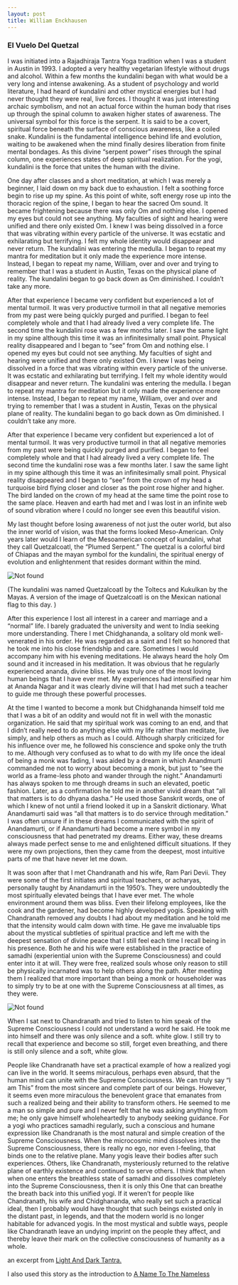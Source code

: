 ```yaml
---
layout: post
title: William Enckhausen
---
```

### El Vuelo Del Quetzal

I was initiated into a Rajadhiraja Tantra Yoga tradition when I was a student in Austin in 1993.  I adopted a very healthy vegetarian lifestyle without drugs and alcohol. Within a few months the kundalini began with what would be a very long and intense awakening. As a student of psychology and world literature, I had heard of kundalini and other mystical energies but I had never thought they were real, live forces. I thought it was just interesting archaic symbolism, and not an actual force within the human body that rises up through the spinal column to awaken higher states of awareness. The universal symbol for this force is the serpent. It is said to be a covert, spiritual force beneath the surface of conscious awareness, like a coiled snake. Kundalini is the fundamental intelligence behind life and evolution, waiting to be awakened when the mind finally desires liberation from finite mental bondages. As this divine “serpent power” rises through the spinal column, one experiences states of deep spiritual realization. For the yogi, kundalini is the force that unites the human with the divine.

One day after classes and a short meditation, at which I was merely a beginner, I laid down on my back due to exhaustion. I felt a soothing force begin to rise up my spine. As this point of white, soft energy rose up into the thoracic region of the spine, I began to hear the sacred Om sound. It became frightening because there was only Om and nothing else. I opened my eyes but could not see anything. My faculties of sight and hearing were unified and there only existed Om. I knew I was being dissolved in a force that was vibrating within every particle of the universe. It was ecstatic and exhilarating but terrifying. I felt my whole identity would disappear and never return. The kundalini was entering the medulla. I began to repeat my mantra for meditation but it only made the experience more intense. Instead, I began to repeat my name, William, over and over and trying to remember that I was a student in Austin, Texas on the physical plane of reality. The kundalini began to go back down as Om diminished. I couldn’t take any more.

After that experience I became very confident but experienced a lot of mental turmoil. It was very productive turmoil in that all negative memories from my past were being quickly purged and purified. I began to feel completely whole and that I had already lived a very complete life. The second time the kundalini rose was a few months later. I saw the same light in my spine although this time it was an infinitesimally small point. Physical reality disappeared and I began to “see” from Om and nothing else. I opened my eyes but could not see anything. My faculties of sight and hearing were unified and there only existed Om. I knew I was being dissolved in a force that was vibrating within every particle of the universe. It was ecstatic and exhilarating but terrifying. I felt my whole identity would disappear and never return. The kundalini was entering the medulla. I began to repeat my mantra for meditation but it only made the experience more intense. Instead, I began to repeat my name, William, over and over and trying to remember that I was a student in Austin, Texas on the physical plane of reality. The kundalini began to go back down as Om diminished. I couldn’t take any more.

After that experience I became very confident but experienced a lot of mental turmoil. It was very productive turmoil in that all negative memories from my past were being quickly purged and purified. I began to feel completely whole and that I had already lived a very complete life. The second time the kundalini rose was a few months later. I saw the same light in my spine although this time it was an infinitesimally small point. Physical reality disappeared and I began to “see” from the crown of my head a turquoise bird flying closer and closer as the point rose higher and higher. The bird landed on the crown of my head at the same time the point rose to the same place. Heaven and earth had met and I was lost in an infinite web of sound vibration where I could no longer see even this beautiful vision.

My last thought before losing awareness of not just the outer world, but also the inner world of vision, was that the forms looked Meso-American. Only years later would I learn of the Mesoamerican concept of kundalini, what they call Quetzalcoatl, the “Plumed Serpent.” The quetzal is a colorful bird of Chiapas and the mayan symbol for the kundalini, the spiritual energy of evolution and enlightenment that resides dormant within the mind.

<img src="{{ 'assets/img/quetzal.jpg' | relative_url }}" alt="Not found" />

(The kundalini was named Quetzalcoatl by the Toltecs and Kukulkan by the Mayas. A version of the image of Quetzalcoatl is on the Mexican national flag to this day. )

After this experience I lost all interest in a career and marriage and a “normal” life. I barely graduated the university and went to India seeking more understanding. There I met Chidghananda, a solitary old monk well-venerated in his order. He was regarded as a saint and I felt so honored that he took me into his close friendship and care. Sometimes I would accompany him with his evening meditations. He always heard the holy Om sound and it increased in his meditation. It was obvious that he regularly experienced ananda, divine bliss. He was truly one of the most loving human beings that I have ever met. My experiences had intensified near him at Ananda Nagar and it was clearly divine will that I had met such a teacher to guide me through these powerful processes.


At the time I wanted to become a monk but Chidghananda himself told me that I was a bit of an oddity and would not fit in well with the monastic organization. He said that my spiritual work was coming to an end, and that I didn’t really need to do anything else with my life rather than meditate, live simply, and help others as much as I could. Although sharply criticized for his influence over me, he followed his conscience and spoke only the truth to me. Although very confused as to what to do with my life once the ideal of being a monk was fading, I was aided by a dream in which Anandmurti commanded me not to worry about becoming a monk, but just to “see the world as a frame-less photo and wander through the night.” Anandamurti has always spoken to me through dreams in such an elevated, poetic fashion. Later, as a confirmation he told me in another vivid dream that “all that matters is to do dhyana dasha.” He used those Sanskrit words, one of which I knew of not until a friend looked it up in a Sanskrit dictionary. What Anandamurti said was “all that matters is to do service through meditation.” I was often unsure if in these dreams I communicated with the spirit of Anandamurti, or if Anandamurti had become a mere symbol in my consciousness that had penetrated my dreams. Either way, these dreams always made perfect sense to me and enlightened difficult situations. If they were my own projections, then they came from the deepest, most intuitive parts of me that have never let me down.

It was soon after that I met Chandranath and his wife, Ram Pari Devii. They were some of the first initiates and spiritual teachers, or acharyas, personally taught by Anandamurti in the 1950’s. They were undoubtedly the most spiritually elevated beings that I have ever met. The whole environment around them was bliss. Even their lifelong employees, like the cook and the gardener, had become highly developed yogis. Speaking with Chandranath removed any doubts I had about my meditation and he told me that the intensity would calm down with time. He gave me invaluable tips about the mystical subtleties of spiritual practice and left me with the deepest sensation of divine peace that I still feel each time I recall being in his presence. Both he and his wife were established in the practice of samadhi (experiential union with the Supreme Consciousness) and could enter into it at will. They were free, realized souls whose only reason to still be physically incarnated was to help others along the path. After meeting them I realized that more important than being a monk or householder was to simply try to be at one with the Supreme Consciousness at all times, as they were.

<img src="{{ 'assets/img/chandranath.jpg' | relative_url }}" alt="Not found" />

When I sat next to Chandranath and tried to listen to him speak of the Supreme Consciousness I could not understand a word he said. He took me into himself and there was only silence and a soft. white glow. I still try to recall that experience and become so still, forget even breathing, and there is still only silence and a soft, white glow.

People like Chandranath have set a practical example of how a realized yogi can live in the world. It seems miraculous, perhaps even absurd, that the human mind can unite with the Supreme Consciousness. We can truly say “I am This” from the most sincere and complete part of our beings. However, it seems even more miraculous the benevolent grace that emanates from such a realized being and their ability to transform others. He seemed to me a man so simple and pure and I never felt that he was asking anything from me; he only gave himself wholeheartedly to anybody seeking guidance. For a yogi who practices samadhi regularly, such a conscious and humane expression like Chandranath is the most natural and simple creation of the Supreme Consciousness. When the microcosmic mind dissolves into the Supreme Consciousness, there is really no ego, nor even I-feeling, that binds one to the relative plane. Many yogis leave their bodies after such experiences. Others, like Chandranath, mysteriously returned to the relative plane of earthly existence and continued to serve others. I think that when when one enters the breathless state of samadhi and dissolves completely into the Supreme Consciousness, then it is only this One that can breathe the breath back into this unified yogi. If it weren’t for people like Chandranath, his wife and Chidghananda, who really set such a practical ideal, then I probably would have thought that such beings existed only in the distant past, in legends, and that the modern world is no longer habitable for advanced yogis. In the most mystical and subtle ways, people like Chandranath leave an undying imprint on the people they affect, and thereby leave their mark on the collective consciousness of humanity as a whole.

an excerpt from <a href="https://workdrive.zoho.com/file/plethe302d7e05406492c885e476efd0cad8c">Light And Dark Tantra.</a>

I also used this story as the introduction to <a href="https://workdrive.zoho.com/file/pleth208ae313cbfd4c60b3481a99c908cdbe">A Name To The Nameless</a>
